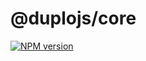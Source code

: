 # @duplojs/core
[![NPM version](https://img.shields.io/npm/v/@duplojs/core)](https://www.npmjs.com/package/@duplojs/core)